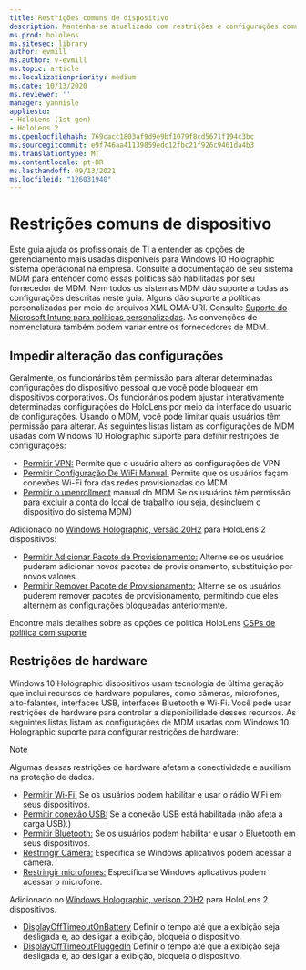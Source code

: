 ```yaml
---
title: Restrições comuns de dispositivo
description: Mantenha-se atualizado com restrições e configurações comuns de dispositivo para o HoloLens de realidade misturada.
ms.prod: hololens
ms.sitesec: library
author: evmill
ms.author: v-evmill
ms.topic: article
ms.localizationpriority: medium
ms.date: 10/13/2020
ms.reviewer: ''
manager: yannisle
appliesto:
- HoloLens (1st gen)
- HoloLens 2
ms.openlocfilehash: 769cacc1803af9d9e9bf1079f8cd5671f194c3bc
ms.sourcegitcommit: e9f746aa41139859edc12fbc21f926c9461da4b3
ms.translationtype: MT
ms.contentlocale: pt-BR
ms.lasthandoff: 09/13/2021
ms.locfileid: "126031940"
---
```

# <a name="common-device-restrictions"></a>Restrições comuns de dispositivo 

Este guia ajuda os profissionais de TI a entender as opções de gerenciamento mais usadas disponíveis para Windows 10 Holographic sistema operacional na empresa. Consulte a documentação de seu sistema MDM para entender como essas políticas são habilitadas por seu fornecedor de MDM. Nem todos os sistemas MDM dão suporte a todas as configurações descritas neste guia. Alguns dão suporte a políticas personalizadas por meio de arquivos XML OMA-URI. Consulte [Suporte do Microsoft Intune para políticas personalizadas](/mem/intune/configuration/custom-settings-windows-10). As convenções de nomenclatura também podem variar entre os fornecedores de MDM.

## <a name="prevent-changing-of-settings"></a>Impedir alteração das configurações
Geralmente, os funcionários têm permissão para alterar determinadas configurações do dispositivo pessoal que você pode bloquear em dispositivos corporativos. Os funcionários podem ajustar interativamente determinadas configurações do HoloLens por meio da interface do usuário de configurações. Usando o MDM, você pode limitar quais usuários têm permissão para alterar. As seguintes listas listam as configurações de MDM usadas com Windows 10 Holographic suporte para definir restrições de configurações:
-   [Permitir VPN:](/windows/client-management/mdm/policy-csp-settings#settings-allowvpn) Permite que o usuário altere as configurações de VPN
-   [Permitir Configuração De WiFi Manual:](/windows/client-management/mdm/policy-csp-wifi#wifi-allowmanualwificonfiguration) Permite que os usuários façam conexões Wi-Fi fora das redes provisionadas do MDM
-   [Permitir o unenrollment](/windows/client-management/mdm/policy-csp-experience#experience-allowmanualmdmunenrollment) manual do MDM Se os usuários têm permissão para excluir a conta do local de trabalho (ou seja, desincluem o dispositivo do sistema MDM)

Adicionado no [Windows Holographic, versão 20H2](hololens-release-notes.md#windows-holographic-version-20h2) para HoloLens 2 dispositivos:
- [Permitir Adicionar Pacote de Provisionamento:](/windows/client-management/mdm/policy-csp-security#security-allowaddprovisioningpackage) Alterne se os usuários puderem adicionar novos pacotes de provisionamento, substituição por novos valores.
- [Permitir Remover Pacote de Provisionamento:](/windows/client-management/mdm/policy-csp-security#security-allowremoveprovisioningpackage) Alterne se os usuários puderem remover pacotes de provisionamento, permitindo que eles alternem as configurações bloqueadas anteriormente.

Encontre mais detalhes sobre as opções de política HoloLens [CSPs de política com suporte](/windows/client-management/mdm/policy-csps-supported-by-hololens2)

## <a name="hardware-restrictions"></a>Restrições de hardware
Windows 10 Holographic dispositivos usam tecnologia de última geração que inclui recursos de hardware populares, como câmeras, microfones, alto-falantes, interfaces USB, interfaces Bluetooth e Wi-Fi. Você pode usar restrições de hardware para controlar a disponibilidade desses recursos.
As seguintes listas listam as configurações de MDM usadas com Windows 10 Holographic suporte para configurar restrições de hardware:

> [!NOTE]
> Algumas dessas restrições de hardware afetam a conectividade e auxiliam na proteção de dados.

-   [Permitir Wi-Fi:](/windows/client-management/mdm/policy-csp-wifi#wifi-allowwifi) Se os usuários podem habilitar e usar o rádio WiFi em seus dispositivos.
-   [Permitir conexão USB:](/windows/client-management/mdm/policy-csp-connectivity#connectivity-allowusbconnection) Se a conexão USB está habilitada (não afeta a carga USB).)
-   [Permitir Bluetooth:](/windows/client-management/mdm/policy-csp-connectivity#connectivity-allowbluetooth) Se os usuários podem habilitar e usar o Bluetooth em seus dispositivos.
-   [Restringir Câmera:](/windows/client-management/mdm/policy-csp-privacy#privacy-letappsaccesscamera) Especifica se Windows aplicativos podem acessar a câmera.
-   [Restringir microfones:](/windows/client-management/mdm/policy-csp-privacy#privacy-letappsaccessmicrophone) Especifica se Windows aplicativos podem acessar o microfone.

Adicionado no [Windows Holographic, verison 20H2](hololens-release-notes.md#windows-holographic-version-20h2) para HoloLens 2 dispositivos. 
- [DisplayOffTimeoutOnBattery](/windows/client-management/mdm/policy-csp-power#power-displayofftimeoutonbattery) Definir o tempo até que a exibição seja desligada e, ao desligar a exibição, bloqueia o dispositivo. 
- [DisplayOffTimeoutPluggedIn](/windows/client-management/mdm/policy-csp-power#power-displayofftimeoutpluggedin) Definir o tempo até que a exibição seja desligada e, ao desligar a exibição, bloqueia o dispositivo. 
